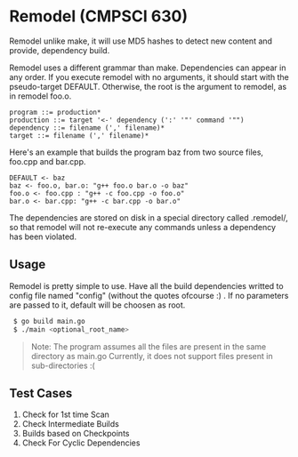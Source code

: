 Remodel (CMPSCI 630)
=======

Remodel unlike make, it will use MD5 hashes to detect new content and provide, dependency build.

Remodel uses a different grammar than make. Dependencies can appear in any order. If you execute remodel with no arguments, it should start with the pseudo-target DEFAULT. Otherwise, the root is the argument to remodel, as in remodel foo.o. 

    program ::= production*
    production ::= target '<-' dependency (':' '"' command '"")
    dependency ::= filename (',' filename)*
    target ::= filename (',' filename)*
	

Here's an example that builds the program baz from two source files, foo.cpp and bar.cpp. 

    DEFAULT <- baz
    baz <- foo.o, bar.o: "g++ foo.o bar.o -o baz"
    foo.o <- foo.cpp : "g++ -c foo.cpp -o foo.o"
    bar.o <- bar.cpp: "g++ -c bar.cpp -o bar.o"
	

The dependencies are stored on disk in a special directory called .remodel/, so that remodel will not re-execute any commands unless a dependency has been violated.


Usage
------

Remodel is pretty simple to use. Have all the build dependencies writted to config file
named "config" (without the quotes ofcourse :) . If no parameters are passed to it, default will be
choosen as root.

```bash
 $ go build main.go
 $ ./main <optional_root_name>
```

> Note: The program assumes all the files are present in the same directory as main.go
> Currently, it does not support files present in sub-directories :(


Test Cases
----------

1. Check for 1st time Scan 
2. Check Intermediate Builds 
3. Builds based on Checkpoints 
4. Check For Cyclic Dependencies